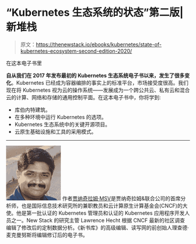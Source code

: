 # “Kubernetes 生态系统的状态”第二版|新堆栈

> 原文：<https://thenewstack.io/ebooks/kubernetes/state-of-kubernetes-ecosystem-second-edition-2020/>

在这本电子书里

**自从我们在 2017 年发布最初的 Kubernetes 生态系统电子书以来，发生了很多变化**。Kubernetes 已经成为容器编排的事实上的标准平台，市场接受度很高。我们现在将 Kubernetes 视为云的操作系统——发展成为一个跨公共云、私有云和混合云的计算、网络和存储的通用控制平面。在这本电子书中，你将学到:

*   库伯内特建筑。
*   在多种环境中运行 Kubernetes 的选项。
*   Kubernetes 生态系统中的关键开源项目。
*   云原生基础设施和工具的采用模式。

* * *

[![](img/cbc420eefbdf4e8339f0d617118bf603.png)](../author/janakiram/) 作者[贾纳奇拉姆·MSV](../author/janakiram/)是贾纳奇拉姆&联合公司的首席分析师，也是国际信息技术研究所的兼职教员和云计算原生计算基金会(CNCF)的大使。他是第一批认证的 Kubernetes 管理员和认证的 Kubernetes 应用程序开发人员之一。New Stack 的研究主管 Lawrence Hecht 根据 CNCF 最新的社区调查编辑了修改后的定制数据分析。《新书库》的高级编辑、读写网的前创始人理查德·麦克曼努斯将编辑修订后的电子书。